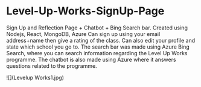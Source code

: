 # Level-Up-Works-SignUp-Page

Sign Up and Reflection Page + Chatbot + Bing Search bar.
Created using Nodejs, React, MongoDB, Azure
Can sign up using your email address+name then give a rating of the class. 
Can also edit your profile and state which school you go to. 
The search bar was made using Azure Bing Search, where you can search information regarding the Level Up Works programme. 
The chatbot is also made using Azure where it answers questions related to the programme.

![](Levelup Works1.jpg)
